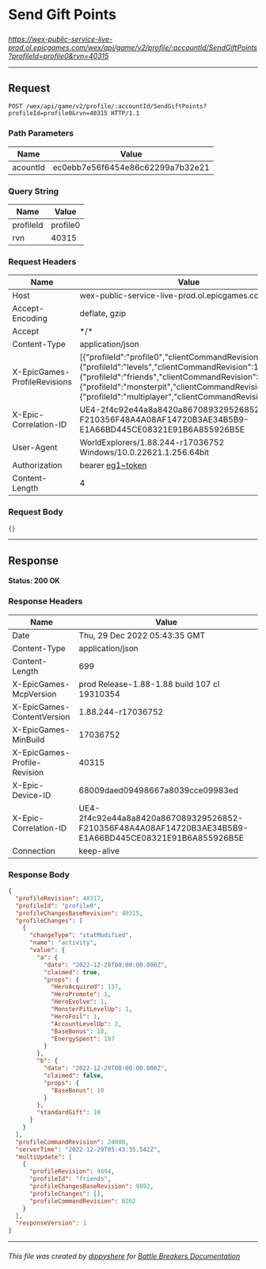 # Send Gift Points

#####

*https://wex-public-service-live-prod.ol.epicgames.com/wex/api/game/v2/profile/:accountId/SendGiftPoints?profileId=profile0&rvn=40315*

___

## Request

```http
POST /wex/api/game/v2/profile/:accountId/SendGiftPoints?profileId=profile0&rvn=40315 HTTP/1.1
```

### Path Parameters

| Name     | Value                             |
|----------|-----------------------------------|
| acountId | ec0ebb7e56f6454e86c62299a7b32e21  |

### Query String

| Name      | Value    |
|-----------|----------|
| profileId | profile0 |
| rvn       | 40315    |

### Request Headers

| Name                         | Value                                                                                                                                                                                                                                                                              |
|------------------------------|------------------------------------------------------------------------------------------------------------------------------------------------------------------------------------------------------------------------------------------------------------------------------------|
| Host                         | wex-public-service-live-prod.ol.epicgames.com                                                                                                                                                                                                                                      |
| Accept-Encoding              | deflate, gzip                                                                                                                                                                                                                                                                      |
| Accept                       | \*/\*                                                                                                                                                                                                                                                                              |
| Content-Type                 | application/json                                                                                                                                                                                                                                                                   |
| X-EpicGames-ProfileRevisions | [{"profileId":"profile0","clientCommandRevision":24007},{"profileId":"levels","clientCommandRevision":14476},{"profileId":"friends","clientCommandRevision":8262},{"profileId":"monsterpit","clientCommandRevision":1081},{"profileId":"multiplayer","clientCommandRevision":900}] |
| X-Epic-Correlation-ID        | UE4-2f4c92e44a8a8420a867089329526852-F210356F48A4A08AF14720B3AE34B5B9-E1A66BD445CE08321E91B6A855926B5E                                                                                                                                                                             |
| User-Agent                   | WorldExplorers/1.88.244-r17036752 Windows/10.0.22621.1.256.64bit                                                                                                                                                                                                                   |
| Authorization                | bearer [eg1~token](https://github.com/dippyshere/battle-breakers-documentation/blob/master/docs/common/tokens/eg1.md)                                                                                                                                                              |
| Content-Length               | 4                                                                                                                                                                                                                                                                                  |

### Request Body

```json
{}
```

___

## Response

#### Status: 200 OK

### Response Headers

| Name                         | Value                                                                                                  |
|------------------------------|--------------------------------------------------------------------------------------------------------|
| Date                         | Thu, 29 Dec 2022 05:43:35 GMT                                                                          |
| Content-Type                 | application/json                                                                                       |
| Content-Length               | 699                                                                                                    |
| X-EpicGames-McpVersion       | prod Release-1.88-1.88 build 107 cl 19310354                                                           |
| X-EpicGames-ContentVersion   | 1.88.244-r17036752                                                                                     |
| X-EpicGames-MinBuild         | 17036752                                                                                               |
| X-EpicGames-Profile-Revision | 40315                                                                                                  |
| X-Epic-Device-ID             | 68009daed09498667a8039cce09983ed                                                                       |
| X-Epic-Correlation-ID        | UE4-2f4c92e44a8a8420a867089329526852-F210356F48A4A08AF14720B3AE34B5B9-E1A66BD445CE08321E91B6A855926B5E |
| Connection                   | keep-alive                                                                                             |

### Response Body

```json
{
  "profileRevision": 40317,
  "profileId": "profile0",
  "profileChangesBaseRevision": 40315,
  "profileChanges": [
    {
      "changeType": "statModified",
      "name": "activity",
      "value": {
        "a": {
          "date": "2022-12-28T00:00:00.000Z",
          "claimed": true,
          "props": {
            "HeroAcquired": 137,
            "HeroPromote": 1,
            "HeroEvolve": 1,
            "MonsterPitLevelUp": 1,
            "HeroFoil": 1,
            "AccountLevelUp": 2,
            "BaseBonus": 10,
            "EnergySpent": 187
          }
        },
        "b": {
          "date": "2022-12-29T00:00:00.000Z",
          "claimed": false,
          "props": {
            "BaseBonus": 10
          }
        },
        "standardGift": 10
      }
    }
  ],
  "profileCommandRevision": 24008,
  "serverTime": "2022-12-29T05:43:35.542Z",
  "multiUpdate": [
    {
      "profileRevision": 9894,
      "profileId": "friends",
      "profileChangesBaseRevision": 9892,
      "profileChanges": [],
      "profileCommandRevision": 8262
    }
  ],
  "responseVersion": 1
}
```

___

###### This file was created by [dippyshere](https://github.com/dippyshere) for [Battle Breakers Documentation](https://github.com/dippyshere/battle-breakers-documentation)
